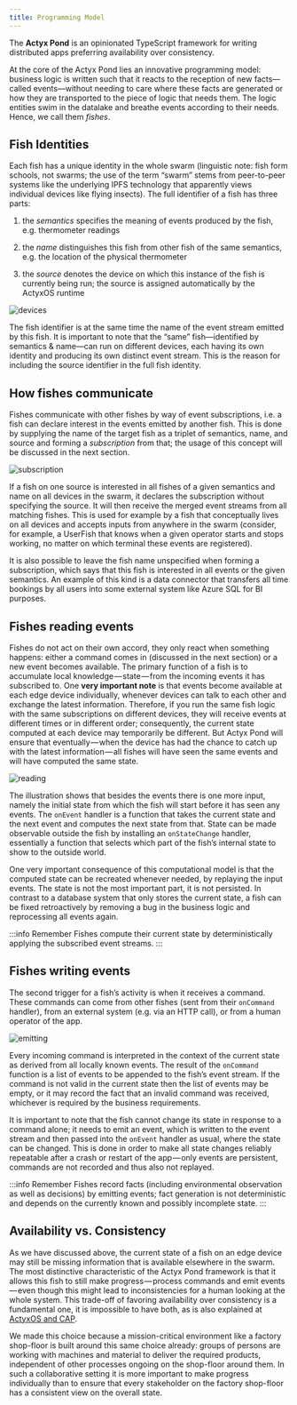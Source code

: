 ```yaml
---
title: Programming Model
---
```


The **Actyx Pond** is an opinionated TypeScript framework for writing distributed apps preferring availability over consistency.

At the core of the Actyx Pond lies an innovative programming model: business logic is
written such that it reacts to the reception of new facts—called events—without needing to care where these facts are generated or how they are transported to the piece of logic that needs them. The logic entities swim in the datalake and breathe events according to their needs.  Hence, we call
them _fishes_.


## Fish Identities

Each fish has a unique identity in the whole swarm (linguistic note: fish form schools, not swarms; the
use of the term “swarm” stems from peer-to-peer systems like the underlying IPFS technology that
apparently views individual devices like flying insects). The full identifier of a fish has three parts:

1. the _semantics_ specifies the meaning of events produced by the fish, e.g. thermometer readings

2. the _name_ distinguishes this fish from other fish of the same semantics, e.g. the location of
   the physical thermometer

3. the _source_ denotes the device on which this instance of the fish is currently being run; the
   source is assigned automatically by the ActyxOS runtime

![devices](/images/pond/fishes-on-devices.png)

The fish identifier is at the same time the name of the event stream emitted by this fish. It is important
to note that the “same” fish—identified by semantics & name—can run on different devices, each
having its own identity and producing its own distinct event stream. This is the reason for
including the source identifier in the full fish identity.

## How fishes communicate

Fishes communicate with other fishes by way of event subscriptions, i.e. a fish can declare interest
in the events emitted by another fish. This is done by supplying the name of the target fish as a
triplet of semantics, name, and source and forming a _subscription_ from that; the usage of this
concept will be discussed in the next section.

![subscription](/images/pond/subscriptions.png)

If a fish on one source is interested in all fishes of a given semantics and name on all devices in
the swarm, it declares the subscription without specifying the source. It will then receive the
merged event streams from all matching fishes. This is used for example by a fish that conceptually
lives on all devices and accepts inputs from anywhere in the swarm (consider, for example, a UserFish that knows
when a given operator starts and stops working, no matter on which terminal these events are
registered).

It is also possible to leave the fish name unspecified when forming a subscription, which says that
this fish is interested in all events or the given semantics. An example of this kind is a data
connector that transfers all time bookings by all users into some external system like Azure SQL for
BI purposes.

## Fishes reading events

Fishes do not act on their own accord, they only react when something happens: either a command comes in (discussed in the next section) or a new event becomes available.
The primary function of a fish is to accumulate local knowledge — state — from the incoming events it has subscribed to.
One **very important note** is that events become available at each edge device individually, whenever devices can talk to each other and exchange the latest information.
Therefore, if you run the same fish logic with the same subscriptions on different devices, they will receive events at different times or in different order; consequently, the current state computed at each device may temporarily be different.
But Actyx Pond will ensure that eventually — when the device has had the chance to catch up with the latest information — all fishes will have seen the same events and will have computed the same state.

![reading](/images/pond/fish-reading-events.png)

The illustration shows that besides the events there is one more input, namely the initial state from which the fish will start before it has seen any events.
The `onEvent` handler is a function that takes the current state and the next event and computes the next state from that.
State can be made observable outside the fish by installing an `onStateChange` handler, essentially a function that selects which part of the fish’s internal state to show to the outside world.

One very important consequence of this computational model is that the computed state can be recreated whenever needed, by replaying the input events.
The state is not the most important part, it is not persisted.
In contrast to a database system that only stores the current state, a fish can be fixed retroactively by removing a bug in the business logic and reprocessing all events again.

:::info Remember
Fishes compute their current state by deterministically applying the subscribed event streams.
:::

## Fishes writing events

The second trigger for a fish’s activity is when it receives a command.
These commands can come from other fishes (sent from their `onCommand` handler), from an external system (e.g. via an HTTP call), or from a human operator of the app.

![emitting](/images/pond/fish-emitting-events.png)

Every incoming command is interpreted in the context of the current state as derived from all locally known events.
The result of the `onCommand` function is a list of events to be appended to the fish’s event stream.
If the command is not valid in the current state then the list of events may be empty, or it may record the fact that an invalid command was received, whichever is required by the business requirements.

It is important to note that the fish cannot change its state in response to a command alone;
it needs to emit an event, which is written to the event stream and then passed into the `onEvent` handler as usual, where the state can be changed.
This is done in order to make all state changes reliably repeatable after a crash or restart of the app — only events are persistent, commands are not recorded and thus also not replayed.

:::info Remember
Fishes record facts (including environmental observation as well as decisions) by emitting events; fact generation is not deterministic and depends on the currently known and possibly incomplete state.
:::

## Availability vs. Consistency

As we have discussed above, the current state of a fish on an edge device may still be missing information that is available elsewhere in the swarm.
The most distinctive characteristic of the Actyx Pond framework is that it allows this fish to still make progress — process commands and emit events — even though this might lead to inconsistencies for a human looking at the whole system.
This trade-off of favoring availability over consistency is a fundamental one, it is impossible to have both, as is also explained at [ActyxOS and CAP](../os/theoretical-foundation/actyxos-and-cap).

We made this choice because a mission-critical environment like a factory shop-floor is built around this same choice already:
groups of persons are working with machines and material to deliver the required products, independent of other processes ongoing on the shop-floor around them.
In such a collaborative setting it is more important to make progress individually than to ensure that every stakeholder on the factory shop-floor has a consistent view on the overall state.
